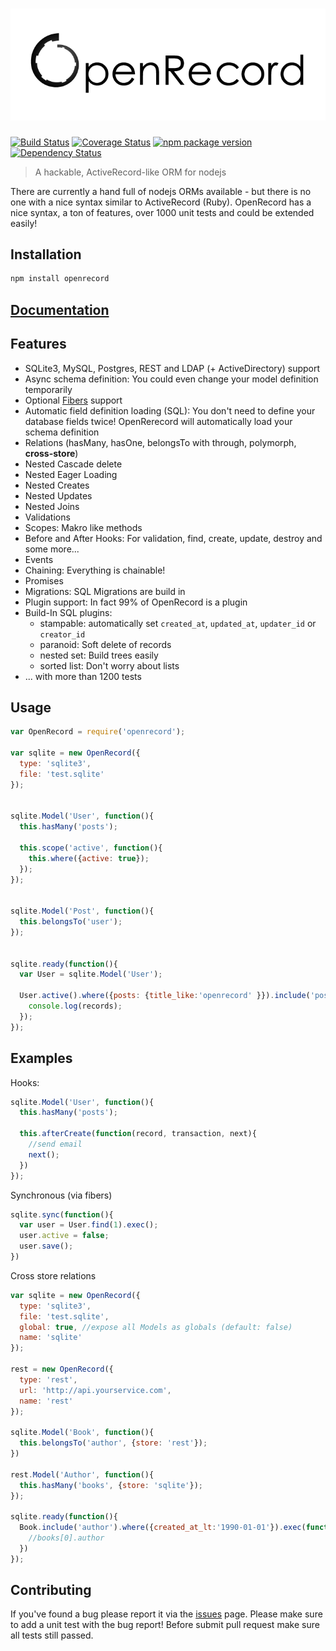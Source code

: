![OpenRecord](logo.png)
==========

[![Build Status](https://travis-ci.org/PhilWaldmann/openrecord.svg?branch=master)](https://travis-ci.org/PhilWaldmann/openrecord) 
[![Coverage Status](http://coveralls.io/repos/PhilWaldmann/openrecord/badge.png)](https://coveralls.io/r/PhilWaldmann/openrecord)
[![npm package version](http://badge.fury.io/js/openrecord.png)](https://npmjs.org/package/openrecord)
[![Dependency Status](https://gemnasium.com/PhilWaldmann/openrecord.svg)](https://gemnasium.com/PhilWaldmann/openrecord)

> A hackable, ActiveRecord-like ORM for nodejs

There are currently a hand full of nodejs ORMs available - but there is no one with a nice syntax similar to ActiveRecord (Ruby).
OpenRecord has a nice syntax, a ton of features, over 1000 unit tests and could be extended easily!

## Installation

```bash
npm install openrecord
```

## [Documentation](https://github.com/PhilWaldmann/openrecord/wiki)

## Features

* SQLite3, MySQL, Postgres, REST and LDAP (+ ActiveDirectory) support
* Async schema definition: You could even change your model definition temporarily
* Optional [Fibers](https://github.com/laverdet/node-fibers) support
* Automatic field definition loading (SQL): You don't need to define your database fields twice! OpenRerecord will automatically load your schema definition
* Relations (hasMany, hasOne, belongsTo with through, polymorph, **cross-store**)
* Nested Cascade delete
* Nested Eager Loading
* Nested Creates
* Nested Updates
* Nested Joins
* Validations
* Scopes: Makro like methods
* Before and After Hooks: For validation, find, create, update, destroy and some more...
* Events
* Chaining: Everything is chainable!
* Promises
* Migrations: SQL Migrations are build in
* Plugin support: In fact 99% of OpenRecord is a plugin
* Build-In SQL plugins:
  * stampable: automatically set `created_at`, `updated_at`, `updater_id` or `creator_id`
  * paranoid: Soft delete of records
  * nested set: Build trees easily
  * sorted list: Don't worry about lists
* ... with more than 1200 tests 



## Usage

```js
var OpenRecord = require('openrecord');

var sqlite = new OpenRecord({
  type: 'sqlite3',
  file: 'test.sqlite'
});


sqlite.Model('User', function(){
  this.hasMany('posts');
    
  this.scope('active', function(){
    this.where({active: true});
  });
});


sqlite.Model('Post', function(){
  this.belongsTo('user');
});


sqlite.ready(function(){
  var User = sqlite.Model('User');

  User.active().where({posts: {title_like:'openrecord' }}).include('posts').exec(function(records){
    console.log(records);
  });
});

```


## Examples

Hooks:

```js
sqlite.Model('User', function(){
  this.hasMany('posts');
    
  this.afterCreate(function(record, transaction, next){
    //send email
    next();
  })
});
```

Synchronous (via fibers)

```js
sqlite.sync(function(){
  var user = User.find(1).exec();
  user.active = false;
  user.save();
})
```

Cross store relations

```js
var sqlite = new OpenRecord({
  type: 'sqlite3',
  file: 'test.sqlite',
  global: true, //expose all Models as globals (default: false)
  name: 'sqlite'
});

rest = new OpenRecord({
  type: 'rest',
  url: 'http://api.yourservice.com',
  name: 'rest'
});

sqlite.Model('Book', function(){
  this.belongsTo('author', {store: 'rest'});
})

rest.Model('Author', function(){
  this.hasMany('books', {store: 'sqlite'});
});

sqlite.ready(function(){
  Book.include('author').where({created_at_lt:'1990-01-01'}).exec(function(books){
    //books[0].author
  })
});

```



## Contributing

If you've found a bug please report it via the [issues](https://github.com/PhilWaldmann/openrecord/issues) page. Please make sure to add a unit test with the bug report!
Before submit pull request make sure all tests still passed. 
